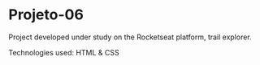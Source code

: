 # Projeto-06
Project developed under study on the Rocketseat platform, trail explorer.

Technologies used: HTML & CSS
